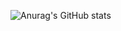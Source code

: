 ![Anurag's GitHub stats](https://github-readme-stats.vercel.app/api?username=umardeveloper&show_icons=true&theme=gradient)


